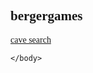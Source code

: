 
<html>
    <head>
        <meta charset="utf-8">
        <title>bergergames</title>
        <style>
           body {font-family: calibri;}
        </style>
    </head>
    <body>
        <h2>bergergames</h2>
        <a href = "https://bergerman3.github.io/cavesearch">cave search</a>

    </body>
</html>


